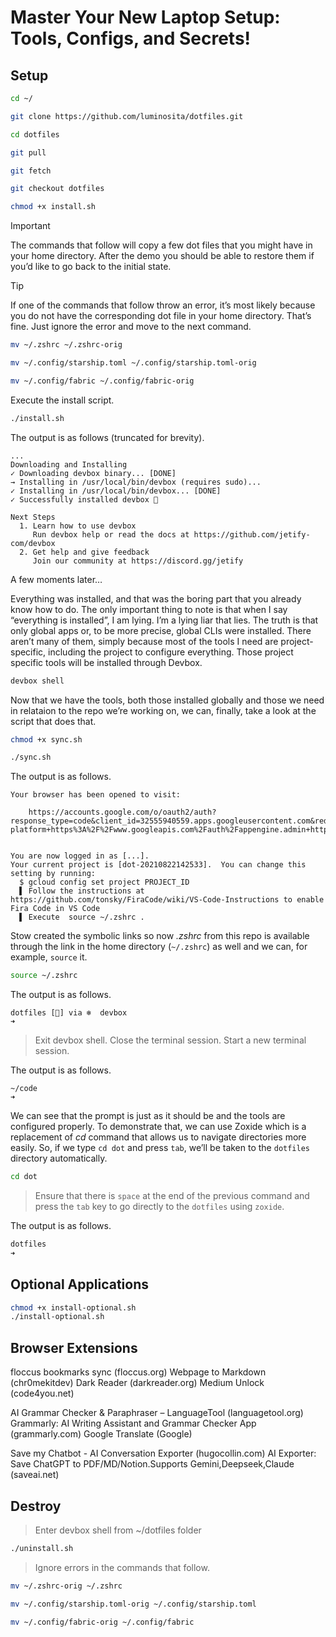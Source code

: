 # Master Your New Laptop Setup: Tools, Configs, and Secrets!

## Setup

```sh
cd ~/

git clone https://github.com/luminosita/dotfiles.git

cd dotfiles

git pull

git fetch

git checkout dotfiles

chmod +x install.sh
```

> [!IMPORTANT]
> The commands that follow will copy a few dot files that you might have in your home directory. After the demo you should be able to restore them if you’d like to go back to the initial state.

> [!TIP]
> If one of the commands that follow throw an error, it’s most likely because you do not have the corresponding dot file in your home directory. That’s fine. Just ignore the error and move to the next command.

```sh
mv ~/.zshrc ~/.zshrc-orig

mv ~/.config/starship.toml ~/.config/starship.toml-orig

mv ~/.config/fabric ~/.config/fabric-orig
```

Execute the install script.

```sh
./install.sh
```

The output is as follows (truncated for brevity).

```
...
Downloading and Installing
✓ Downloading devbox binary... [DONE]
→ Installing in /usr/local/bin/devbox (requires sudo)...
✓ Installing in /usr/local/bin/devbox... [DONE]
✓ Successfully installed devbox 🚀

Next Steps
  1. Learn how to use devbox
     Run devbox help or read the docs at https://github.com/jetify-com/devbox
  2. Get help and give feedback
     Join our community at https://discord.gg/jetify
```

A few moments later…

Everything was installed, and that was the boring part that you already know how to do. The only important thing to note is that when I say “everything is installed”, I am lying. I’m a lying liar that lies. The truth is that only global apps or, to be more precise, global CLIs were installed. There aren’t many of them, simply because most of the tools I need are project-specific, including the project to configure everything. Those project specific tools will be installed through Devbox.


```sh
devbox shell
```

Now that we have the tools, both those installed globally and those we need in relataion to the repo we’re working on, we can, finally, take a look at the script that does that.

```sh
chmod +x sync.sh

./sync.sh
```

The output is as follows.

```
Your browser has been opened to visit:

    https://accounts.google.com/o/oauth2/auth?response_type=code&client_id=32555940559.apps.googleusercontent.com&redirect_uri=http%3A%2F%2Flocalhost%3A8085%2F&scope=openid+https%3A%2F%2Fwww.googleapis.com%2Fauth%2Fuserinfo.email+https%3A%2F%2Fwww.googleapis.com%2Fauth%2Fcloud-platform+https%3A%2F%2Fwww.googleapis.com%2Fauth%2Fappengine.admin+https%3A%2F%2Fwww.googleapis.com%2Fauth%2Fsqlservice.login+https%3A%2F%2Fwww.googleapis.com%2Fauth%2Fcompute+https%3A%2F%2Fwww.googleapis.com%2Fauth%2Faccounts.reauth&state=1ytC82p0kSBpyBt3jGPjEFqsm7tjXg&access_type=offline&code_challenge=Kl3lqOMWJqHWIBoTVFp3AEZXdXN_Fi7OgsrxEAFk9Q8&code_challenge_method=S256


You are now logged in as [...].
Your current project is [dot-20210822142533].  You can change this setting by running:
  $ gcloud config set project PROJECT_ID
  ▌ Follow the instructions at https://github.com/tonsky/FiraCode/wiki/VS-Code-Instructions to enable Fira Code in VS Code
  ▌ Execute  source ~/.zshrc .
```

Stow created the symbolic links so now _.zshrc_ from this repo is available through the link in the home directory (`~/.zshrc`) as well and we can, for example, `source` it.

```sh
source ~/.zshrc
```

The output is as follows.

```
dotfiles [📝] via ❄️  devbox
➜ 
```

> Exit devbox shell. Close the terminal session. Start a new terminal session.

The output is as follows.

```
~/code
➜
```

We can see that the prompt is just as it should be and the tools are configured properly. To demonstrate that, we can use Zoxide which is a replacement of _cd_ command that allows us to navigate directories more easily. So, if we type `cd dot` and press `tab`, we’ll be taken to the `dotfiles` directory automatically.

```sh
cd dot 
```

> Ensure that there is `space` at the end of the previous command and press the `tab` key to go directly to the `dotfiles` using `zoxide`.

The output is as follows.

```sh
dotfiles 
➜ 
```

## Optional Applications

```sh
chmod +x install-optional.sh
./install-optional.sh
```

## Browser Extensions

floccus bookmarks sync (floccus.org)
Webpage to Markdown (chr0mekitdev)
Dark Reader (darkreader.org)
Medium Unlock (code4you.net)

AI Grammar Checker & Paraphraser – LanguageTool (languagetool.org)
Grammarly: AI Writing Assistant and Grammar Checker App (grammarly.com)
Google Translate (Google)

Save my Chatbot - AI Conversation Exporter (hugocollin.com)
AI Exporter: Save ChatGPT to PDF/MD/Notion.Supports Gemini,Deepseek,Claude (saveai.net)

## Destroy

> Enter devbox shell from ~/dotfiles folder

```sh
./uninstall.sh
```

> Ignore errors in the commands that follow.

```sh
mv ~/.zshrc-orig ~/.zshrc

mv ~/.config/starship.toml-orig ~/.config/starship.toml

mv ~/.config/fabric-orig ~/.config/fabric
```